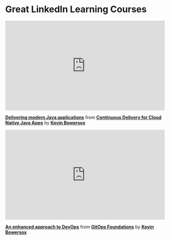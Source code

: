 <h1>Great LinkedIn Learning Courses</h1>

<div style="position:relative;height:0;padding-bottom:56.25%"><iframe width="640" height="360" src="https://www.linkedin.com/learning/embed/continuous-delivery-for-cloud-native-java-apps/delivering-modern-java-applications?autoplay=false&claim=AQFfL2BtuqmGHgAAAZJmv9Tpsak3xmdLs9EMJoOgbRFdjFJkazlJLeR0oYYWeb5zDV0Wq-TOf820lw7_rDweratGm4NqqoiJ0ilYQhU9y2Q1uFbR-sH9Ohvsgxg7dW9MuabF3lXb-vdceqbLpBUtIsisKWGtAaAaqXACw4MVqeSX7LOAzINjh_pwlXZ9TqZM32d1qNAkPiP2UhYNu2SgsS5uMrZ3gR9-UI2Cv0EcwGg8wgUV2so_j6mLQNBMSdx1-MqGmsJngaJ2AFNWXEt0mBj6F3gp_FI7EcZ95CwkwPzMFr8jbl4PZmNjDaVVJvLHNju5APdf-CILVN_Mv9bBumG9ye6maPQ__Y7fYmGRl3q6mRp55KpMpLw3NZNAv79N0Tx6LvtgU75VdaKaAYqcrkHsUMUebJPiV53kwoabawy6ltPZ65nTH47wOUCvoRNEiD7tsL-UralSUt4ipeK1UoWv4RbnNXcINLOU4wcbQKvREVayhE3UNTrpbUBPBtgja8RFThU9BVsOolikJWu61abeDFrOWF7n8QLwqsNJjBWLTxHYv77xXMpbAzv5sHWAkBvnLUYDCpRxzu_-ftqR2KIja_JZJAJxsOlh-Hy49ysULDlfkRMOxeckWJxnbbMHCCbztyybcEPyYAx3Ma1o2ffpcDqU4DpvyMnY9vdwJ4gBxnaS2AWu5nx-ywnmUfLhAl-qpjQsh8IneF6CKVjGPbATExEQ5IYwfDvSP38iQwKNL5OskT4oaMKrcCSxIuLACxi4GKntAn1CZV019J2xv6ieePBxE4luTEtl9ZaNmAXNydob68w2pzmQfl3DwSrsBgFM7Nl0n78eztkDZCrBZKooBcQWZjK9oQi9U7u-3TBMCpKbsDaonVUMAcw1bSjw0cYnnHfQIL3Gmmp2zvIqorze7j9374MqaZpSEJQeX8ppCO-x0vV9-11u6Nwz2CC2SRPf3g2BlcHl8-ra6HleU1f1ZLw_5GZFYu_UwMV4ndvWYio8qsx6lTL0B1YJmm8gl1G05REJvpJEo4QzC-7CQPKgD54qLQYgLmV8CIeRyu7k_94ERcZk9uxHN54msoq5IC7tTKb51FrmVOKBmbaCskT6Qqn_paynGg4ckQ3Sa8Cb7OeVmQ4AWBEXTsaCFLuh29TNAzBhVTv2m4_wxbscnZiOjqRdMrvxCaHJCDdsJ5cXhH6qqdQNC3Kl1nWiuYH1FseXWXq4Fkx_wA6GbJDDTctoPwQ" mozallowfullscreen="true" webkitallowfullscreen="true" allowfullscreen="true" frameborder="0" style="position:absolute;width:100%;height:100%;left:0"></iframe></div><p><strong><a href="https://www.linkedin.com/learning/continuous-delivery-for-cloud-native-java-apps/delivering-modern-java-applications?trk=embed_lil">Delivering modern Java applications</a></strong> from <strong><a href="https://www.linkedin.com/learning/continuous-delivery-for-cloud-native-java-apps?trk=embed_lil">Continuous Delivery for Cloud Native Java Apps</a></strong> by <strong><a href="https://www.linkedin.com/learning/instructors/kevin-bowersox?trk=embed_lil">Kevin Bowersox</a></strong></p>

<div style="position:relative;height:0;padding-bottom:56.25%"><iframe width="640" height="360" src="https://www.linkedin.com/learning/embed/gitops-foundations/an-enhanced-approach-to-devops?autoplay=false&claim=AQFUyfX9Aj99UgAAAZJmzTxGy-xDVEUIdNPtJc8BJCzzju2vRDcPIu13MfM4syeMAY5323rDDFSEVjFQ2blWYGFye-g2kOd0O-pP26-I-UNfLEJfXb7ZgJZs3Wz4jRBQMc4OMvDjgdsh08PBx3Y1a1HHfAb7Xr9WDo5C0Ozft6VGQRvuKXOlafDTh9hRPUPkokr6k48JqQbWfqIga0W0T0vHxlEAkIkDkMh9CO8i1bm7Ttmb5ATQoG1HDSJFvJfqyCr6DvvrMD5LEhtQ3WX5WHBWcZ4jMq40_aLXfgzZRzpfe77UvFD9jxE-rU_rrQBNXpALuD9WTUxhDntv6Ii-gj5agYryfeSdC4CEYE6mV-hBvcbIj4YwNpZUkxBlnP9MeOYEuCxo7I2VVmn7rLpypdQXLyiVG8kE1JUYIGHah1OlMvyXtWW70grQlwdQ_vWExVsr6ADvEZK1vP3J0gZM_sXwR0NPxRu8DTZm0BvXN7EGzVVYkPK0YxCKSKhIeI2FxVJXEhDOjR63NF9shKiAGAoUL9iBgQ1y4lfDL7C0q28WGVp5euSupIsnajt6tdK0TwZUBNGWsVfSiQ8HvLc-EzAeCMs2Sevjmz7z4pDEyR5HbbKfczAYJZ3uhunzlEvBEtmC92LZVf9WroG39iB71UW26WAGKxLEIQ9Kt-rZONDFs9sEBJCL0KCv9tgBhot6ZBajjYXlxtCoE6Gd6U7AD9SxNLmIOTZTdNYccboHn_VJKvqGbWLVM7QYdxoaWbdo8J_OVLGewkMyZyeaJNasn0Vaw4Lew5qNEn5jrqhvY5XC-vvGgyUlniDCPwsFxn74EuLQBzME17oqN7Sv3JHVkjjP_3Jw-bJi7uxsfFiHWLAVLQ7THtJiKXoh4lGj1wTtiPFSHNHPml_ID38hoThR7pQnRtyXBlxTb4-QVXlZvIwdyQxFjXR5YCPCGNQBpK5Ef03KLlKYVvMjk1jc3ox4LV7Xm3xMb_H6cUMpcteO5bFRzRxlNqh9qQSKuFea5wxInStdFta4VOoLdyCSZBJbGjjADgAFTU8kt5yoBHWiY2Mb59mmmIze4YdTXOGi8YekK6Qr8hlubeyIX2v_25jBb9DeOFjLwhDeUUkYSgOPw0gKkOIoYxMId9CncDwW0zuoFCxMgCN2tak_4q6oYn-pSztJeIoZvIN3Cmm9ixE_dmgHaAI54waEP6akER-5VC5w7MNl0-GZI7jXuYLdreGVw4D8pfo" mozallowfullscreen="true" webkitallowfullscreen="true" allowfullscreen="true" frameborder="0" style="position:absolute;width:100%;height:100%;left:0"></iframe></div><p><strong><a href="https://www.linkedin.com/learning/gitops-foundations/an-enhanced-approach-to-devops?trk=embed_lil">An enhanced approach to DevOps</a></strong> from <strong><a href="https://www.linkedin.com/learning/gitops-foundations?trk=embed_lil">GitOps Foundations</a></strong> by <strong><a href="https://www.linkedin.com/learning/instructors/kevin-bowersox?trk=embed_lil">Kevin Bowersox</a></strong></p>